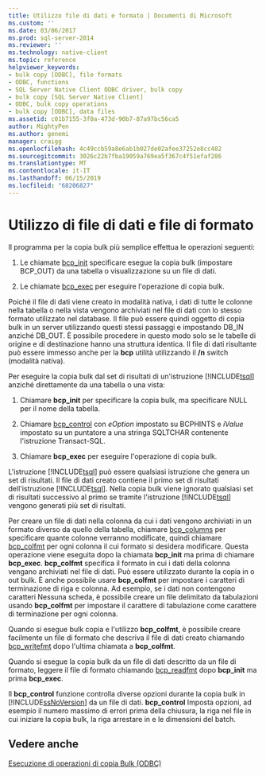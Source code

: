 ```yaml
---
title: Utilizzo file di dati e formato | Documenti di Microsoft
ms.custom: ''
ms.date: 03/06/2017
ms.prod: sql-server-2014
ms.reviewer: ''
ms.technology: native-client
ms.topic: reference
helpviewer_keywords:
- bulk copy [ODBC], file formats
- ODBC, functions
- SQL Server Native Client ODBC driver, bulk copy
- bulk copy [SQL Server Native Client]
- ODBC, bulk copy operations
- bulk copy [ODBC], data files
ms.assetid: c01b7155-3f0a-473d-90b7-87a97bc56ca5
author: MightyPen
ms.author: genemi
manager: craigg
ms.openlocfilehash: 4c49ccb59a8e6ab1b027de02afee37252e8cc482
ms.sourcegitcommit: 3026c22b7fba19059a769ea5f367c4f51efaf286
ms.translationtype: MT
ms.contentlocale: it-IT
ms.lasthandoff: 06/15/2019
ms.locfileid: "68206827"
---
```

# <a name="using-data-files-and-format-files"></a>Utilizzo di file di dati e file di formato
  Il programma per la copia bulk più semplice effettua le operazioni seguenti:  
  
1.  Le chiamate [bcp_init](../native-client-odbc-extensions-bulk-copy-functions/bcp-init.md) specificare esegue la copia bulk (impostare BCP_OUT) da una tabella o visualizzazione su un file di dati.  
  
2.  Le chiamate [bcp_exec](../native-client-odbc-extensions-bulk-copy-functions/bcp-exec.md) per eseguire l'operazione di copia bulk.  
  
 Poiché il file di dati viene creato in modalità nativa, i dati di tutte le colonne nella tabella o nella vista vengono archiviati nel file di dati con lo stesso formato utilizzato nel database. Il file può essere quindi oggetto di copia bulk in un server utilizzando questi stessi passaggi e impostando DB_IN anziché DB_OUT. È possibile procedere in questo modo solo se le tabelle di origine e di destinazione hanno una struttura identica. Il file di dati risultante può essere immesso anche per la **bcp** utilità utilizzando il **/n** switch (modalità nativa).  
  
 Per eseguire la copia bulk dal set di risultati di un'istruzione [!INCLUDE[tsql](../../includes/tsql-md.md)] anziché direttamente da una tabella o una vista:  
  
1.  Chiamare **bcp_init** per specificare la copia bulk, ma specificare NULL per il nome della tabella.  
  
2.  Chiamare [bcp_control](../native-client-odbc-extensions-bulk-copy-functions/bcp-control.md) con *eOption* impostato su BCPHINTS e *iValue* impostato su un puntatore a una stringa SQLTCHAR contenente l'istruzione Transact-SQL.  
  
3.  Chiamare **bcp_exec** per eseguire l'operazione di copia bulk.  
  
 L'istruzione [!INCLUDE[tsql](../../includes/tsql-md.md)] può essere qualsiasi istruzione che genera un set di risultati. Il file di dati creato contiene il primo set di risultati dell'istruzione [!INCLUDE[tsql](../../includes/tsql-md.md)]. Nella copia bulk viene ignorato qualsiasi set di risultati successivo al primo se tramite l'istruzione [!INCLUDE[tsql](../../includes/tsql-md.md)] vengono generati più set di risultati.  
  
 Per creare un file di dati nella colonna da cui i dati vengono archiviati in un formato diverso da quello della tabella, chiamare [bcp_columns](../native-client-odbc-extensions-bulk-copy-functions/bcp-columns.md) per specificare quante colonne verranno modificate, quindi chiamare [bcp_colfmt](../native-client-odbc-extensions-bulk-copy-functions/bcp-colfmt.md) per ogni colonna il cui formato si desidera modificare. Questa operazione viene eseguita dopo la chiamata **bcp_init** ma prima di chiamare **bcp_exec**. **bcp_colfmt** specifica il formato in cui i dati della colonna vengano archiviati nel file di dati. Può essere utilizzato durante la copia in o out bulk. È anche possibile usare **bcp_colfmt** per impostare i caratteri di terminazione di riga e colonna. Ad esempio, se i dati non contengono caratteri Nessuna scheda, è possibile creare un file delimitato da tabulazioni usando **bcp_colfmt** per impostare il carattere di tabulazione come carattere di terminazione per ogni colonna.  
  
 Quando si esegue bulk copia e l'utilizzo **bcp_colfmt**, è possibile creare facilmente un file di formato che descriva il file di dati creato chiamando [bcp_writefmt](../native-client-odbc-extensions-bulk-copy-functions/bcp-writefmt.md) dopo l'ultima chiamata a **bcp_colfmt**.  
  
 Quando si esegue la copia bulk da un file di dati descritto da un file di formato, leggere il file di formato chiamando [bcp_readfmt](../native-client-odbc-extensions-bulk-copy-functions/bcp-readfmt.md) dopo **bcp_init** ma prima **bcp_exec**.  
  
 Il **bcp_control** funzione controlla diverse opzioni durante la copia bulk in [!INCLUDE[ssNoVersion](../../includes/ssnoversion-md.md)] da un file di dati. **bcp_control** Imposta opzioni, ad esempio il numero massimo di errori prima della chiusura, la riga nel file in cui iniziare la copia bulk, la riga arrestare in e le dimensioni del batch.  
  
## <a name="see-also"></a>Vedere anche  
 [Esecuzione di operazioni di copia Bulk &#40;ODBC&#41;](performing-bulk-copy-operations-odbc.md)  
  
  
